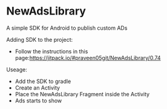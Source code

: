 # NewAdsLibrary
A simple SDK for Android to publish custom ADs

Adding SDK to the project:
* Follow the instructions in this page:https://jitpack.io/#praveen05git/NewAdsLibrary/0.74

Useage:
* Add the SDK to gradle
* Create an Activity
* Place the NewAdsLibrary Fragment inside the Activity
* Ads starts to show
